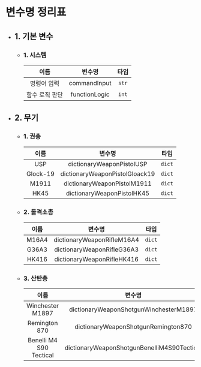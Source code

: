 # 변수명 정리표

* ## 1. 기본 변수
    - ### 1. 시스템
      | 이름 | 변수명 | 타입 |
      | :---: | :---: | :---: |
      | 명령어 입력 | commandInput | `str` |
      | 함수 로직 판단 | functionLogic | `int` |
      
* ## 2. 무기
    - ### 1. 권총
      | 이름 | 변수명 | 타입 |
      | :---: | :---: | :---: |
      | USP | dictionaryWeaponPistolUSP | `dict` |
      | Glock-19 | dictionaryWeaponPistolGloack19 | `dict` |
      | M1911 | dictionaryWeaponPistolM1911 | `dict` |
      | HK45 | dictionaryWeaponPistolHK45 | `dict` |
    - ### 2. 돌격소총
      | 이름 | 변수명 | 타입 |
      | :---: | :---: | :---: |
      | M16A4 | dictionaryWeaponRifleM16A4 | `dict` |
      | G36A3 | dictionaryWeaponRifleG36A3 | `dict` |
      | HK416 | dictionaryWeaponRifleHK416 | `dict` |
    - ### 3. 산탄총
      | 이름 | 변수명 | 타입 |
      | :---: | :---: | :---: |
      | Winchester M1897 | dictionaryWeaponShotgunWinchesterM1897 | `dict` |
      | Remington 870 | dictionaryWeaponShotgunRemington870 | `dict` |
      | Benelli M4 S90 Tectical	 | dictionaryWeaponShotgunBenelliM4S90Tectical | `dict` |

